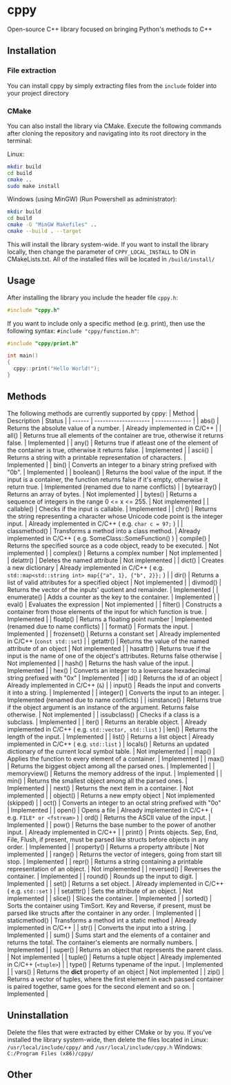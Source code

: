 # cppy
Open-source C++ library focused on bringing Python's methods to C++

## Installation
### File extraction
You can install cppy by simply extracting files from the `include` folder into your project directory
### CMake
You can also install the library via CMake.
Execute the following commands after cloning the repository and navigating into its root directory in the terminal:

Linux:
```sh
mkdir build
cd build
cmake ..
sudo make install
```
Windows (using MinGW) (Run Powershell as administrator):

```sh
mkdir build
cd build
cmake -G "MinGW Makefiles" ..
cmake --build . --target 
```
This will install the library system-wide.
If you want to install the library locally, then change the parameter of `CPPY_LOCAL_INSTALL` to ON in CMakeLists.txt. All of the installed files will be located in `/build/install/`

## Usage
After installing the library you include the header file `cppy.h`:
```c++
#include "cppy.h"
```
If you want to include only a specific method (e.g. print), then use the following syntax: `#include "cppy/function.h"`:
```c++
#include "cppy/print.h"

int main()
{
  cppy::print("Hello World!");
}
```

## Methods
The following methods are currently supported by cppy:
| Method | Description | Status |
| ------ | -------------------- | ------------- |
| abs() | Returns the absolute value of a number. | Already implemented in C/C++ |
| all() | Returns true all elements of the container are true, otherwise it returns false. | Implemented |
| any() | Returns true if atleast one of the element of the container is true, otherwise it returns false. | Implemented |
| ascii() | Returns a string with a printable representation of characters. | Implemented |
| bin() | Converts an integer to a binary string prefixed with "0b". | Implemented |
| boolean() | Returns the bool value of the input. If the input is a container, the function returns false if it's empty, otherwise it return true. | Implemented (renamed due to name conflicts) |
| bytearray() | Returns an array of bytes. | Not implemented |
| bytes() | Returns a sequence of integers in the range 0 <= x <= 255. | Not implemented |
| callable() | Checks if the input is callable. | Implemented |
| chr() | Returns the string representing a character whose Unicode code point is the integer input. | Already implemented in C/C++ ( e.g. `char c = 97;` ) |
| classmethod() | Transforms a method into a class method. | Already implemented in C/C++ ( e.g. SomeClass::SomeFunction() )
| compile() | Returns the specified source as a code object, ready to be executed. | Not implemented |
| complex() | Returns a complex number | Not implemented |
| delattr() | Deletes the named attribute | Not implemented |
| dict() | Creates a new dictionary | Already implemented in C/C++ ( e.g. `std::map<std::string int> map{{"a", 1}, {"b", 2}};` ) |
| dir() | Returns a list of valid attributes for a specified object | Not implemented |
| divmod() | Returns the vector of the inputs' quotient and remainder. | Implemented |
| enumerate() | Adds a counter as the key to the container. | Implemented |
| eval() | Evaluates the expression | Not implemented |
| filter() | Constructs a container from those elements of the input for which function is true. | Implemented |
| floatp() | Returns a floating point number | Implemented (renamed due to name conflicts) |
| format() | Formats the input. | Implemented |
| frozenset() | Returns a constant set | Already implemented in C/C++ (`const std::set`) |
| getattr() | Returns the value of the named attribute of an object | Not implemented |
| hasattr() | Returns true if the input is the name of one of the object's attributes. Returns false otherwise | Not implemented |
| hash() | Returns the hash value of the input. | Implemented |
| hex() | Converts an integer to a lowercase hexadecimal string prefixed with "0x" | Implemented |
| id() | Returns the id of an object | Already implemented in C/C++ (`&`) |
| input() | Reads the input and converts it into a string. | Implemented |
| integer() | Converts the input to an integer. | Implemented (renamed due to name conflicts) |
| isinstance() | Returns true if the object argument is an instance of the argument. Returns false otherwise. | Not implemented |
| issubclass() | Checks if a class is a subclass. | Implemented |
| iter() | Returns an iterable object. | Already implemented in C/C++ ( e.g. `std::vector, std::list` )
| len() | Returns the length of the input. | Implemented |
| list() | Returns a list object | Already implemented in C/C++ ( e.g. `std::list` )
| locals() | Returns an updated dictionary of the current local symbol table. | Not implemented |
| map() | Applies the function to every element of a container. | Implemented |
| max() | Returns the biggest object among all the parsed ones. | Implemented |
| memoryview() | Returns the memory address of the input. | Implemented |
| min() | Returns the smallest object among all the parsed ones. | Implemented |
| next() | Returns the next item in a container. | Not implemented |
| object() | Returns a new empty object | Not implemented (skipped) |
| oct() | Converts an integer to an octal string prefixed with "0o" | Implemented |
| open() | Opens a file | Already implemented in C/C++ ( e.g. `FILE* or <fstream>` )
| ord() | Returns the ASCII value of the input. | Implemented |
| pow() | Returns the base number to the power of another input. | Already implemented in C/C++ |
| print() | Prints objects. Sep, End, File, Flush, if present, must be parsed like structs before objects in any order. | Implemented |
| property() | Returns a property attribute | Not implemented |
| range() | Returns the vector of integers, going from start till stop. | Implemented |
| repr() | Returns a string containing a printable representation of an object. | Not implemented |
| reversed() | Reverses the container. | Implemented |
| round() | Rounds up the input to digit. | Implemented |
| set() | Returns a set object. | Already implemented in C/C++ ( e.g. `std::set` ) |
| setatttr() | Sets the attribute of an object. | Not implemented |
| slice() | Slices the container. | Implemented |
| sorted() | Sorts the container using TimSort. Key and Reverse, if present, must be parsed like structs after the container in any order. | Implemented |
| staticmethod() | Transforms a method int a static method | Already implemented in C/C++ |
| str() | Converts the input into a string. | Implemented |
| sum() | Sums start and the elements of a container and returns the total. The container's elements are normally numbers. | Implemented |
| super() | Returns an object that represents the parent class. | Not implemented |
| tuple() | Returns a tuple object | Already implemented in C/C++ (`<tuple>`) |
| type() | Returns typename of the input. | Implemented |
| vars() | Returns the __dict__ property of an object | Not implemented |
| zip() | Returns a vector of tuples, where the first element in each passed container is paired together, same goes for the second element and so on. | Implemented |

## Uninstallation
Delete the files that were extracted by either CMake or by you. If you've installed the library system-wide, then delete the files located in
Linux:
`/usr/local/include/cppy/` and `/usr/local/include/cppy.h`
Windows:
`C:/Program Files (x86)/cppy/`
## Other
